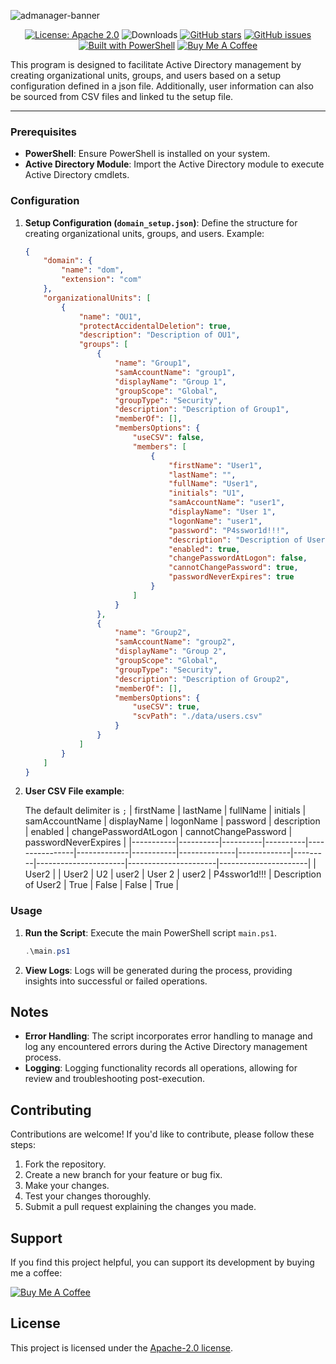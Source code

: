 ![admanager-banner](https://github.com/venis-majkofci/AdManager/assets/95318781/93bae0e4-88d0-4c18-bc90-94c9cba07d7e)

<div align="center">

<!--[![GitHub release](https://img.shields.io/github/v/release/venis-majkofci/AdManager)](https://github.com/venis-majkofci/AdManager/releases/latest)-->
  
[![License: Apache 2.0](https://img.shields.io/badge/License-Apache%202.0-blue.svg)](https://opensource.org/licenses/Apache-2.0)
![Downloads](https://img.shields.io/packagist/dt/venis-majkofci/AdManager)
[![GitHub stars](https://img.shields.io/github/stars/venis-majkofci/AdManager)](https://github.com/venis-majkofci/AdManager/stargazers)
[![GitHub issues](https://img.shields.io/github/issues/venis-majkofci/AdManager)](https://github.com/venis-majkofci/AdManager/issues)
[![Built with PowerShell](https://img.shields.io/badge/Built%20with-PowerShell-blue)](https://www.electronjs.org/)
[![Buy Me A Coffee](https://img.shields.io/badge/Support-Buy%20Me%20A%20Coffee-orange)](https://www.buymeacoffee.com/venis)
</div>

This program is designed to facilitate Active Directory management by creating organizational units, groups, and users based on a setup configuration defined in a json file. Additionally, user information can also be sourced from CSV files and linked tu the setup file.

---

### Prerequisites

- **PowerShell**: Ensure PowerShell is installed on your system.
- **Active Directory Module**: Import the Active Directory module to execute Active Directory cmdlets.

### Configuration

1. **Setup Configuration (`domain_setup.json`)**: Define the structure for creating organizational units, groups, and users. Example:

    ```json
    {
        "domain": {
            "name": "dom",
            "extension": "com"
        },
        "organizationalUnits": [
            {
                "name": "OU1",
                "protectAccidentalDeletion": true,
                "description": "Description of OU1",
                "groups": [
                    {
                        "name": "Group1",
                        "samAccountName": "group1",
                        "displayName": "Group 1",
                        "groupScope": "Global",
                        "groupType": "Security",
                        "description": "Description of Group1",
                        "memberOf": [],
                        "membersOptions": {
                            "useCSV": false,
                            "members": [
                                {
                                    "firstName": "User1",
                                    "lastName": "",
                                    "fullName": "User1",
                                    "initials": "U1",
                                    "samAccountName": "user1",
                                    "displayName": "User 1",
                                    "logonName": "user1",
                                    "password": "P4sswor1d!!!",
                                    "description": "Description of User1",
                                    "enabled": true,
                                    "changePasswordAtLogon": false,
                                    "cannotChangePassword": true,
                                    "passwordNeverExpires": true
                                }
                            ]
                        }
                    },
                    {
                        "name": "Group2",
                        "samAccountName": "group2",
                        "displayName": "Group 2",
                        "groupScope": "Global",
                        "groupType": "Security",
                        "description": "Description of Group2",
                        "memberOf": [],
                        "membersOptions": {
                            "useCSV": true,
                            "scvPath": "./data/users.csv"
                        }
                    }
                ]
            }
        ]
    }
    ```

2. **User CSV File example**:
   
   The default delimiter is `;` 
      | firstName | lastName | fullName | initials | samAccountName | displayName | logonName | password     | description | enabled | changePasswordAtLogon | cannotChangePassword | passwordNeverExpires |
    |-----------|----------|----------|----------|----------------|-------------|-----------|--------------|-------------|---------|----------------------|----------------------|----------------------|
    | User2     |          | User2    | U2       | user2          | User 2      | user2     | P4sswor1d!!! | Description of User2 | True    | False                | False                | True                 |

### Usage

1. **Run the Script**: Execute the main PowerShell script `main.ps1`.
   
    ```powershell
    .\main.ps1
    ```
2. **View Logs**: Logs will be generated during the process, providing insights into successful or failed operations.

## Notes

- **Error Handling**: The script incorporates error handling to manage and log any encountered errors during the Active Directory management process.
- **Logging**: Logging functionality records all operations, allowing for review and troubleshooting post-execution.


## Contributing

Contributions are welcome! If you'd like to contribute, please follow these steps:

1. Fork the repository.
2. Create a new branch for your feature or bug fix.
3. Make your changes.
4. Test your changes thoroughly.
5. Submit a pull request explaining the changes you made.

## Support

If you find this project helpful, you can support its development by buying me a coffee:

[![Buy Me A Coffee](https://www.buymeacoffee.com/assets/img/custom_images/orange_img.png)](https://www.buymeacoffee.com/venis)


## License

This project is licensed under the [Apache-2.0 license](LICENSE).
